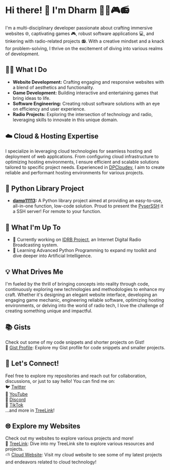<h1>Hi there! 👋 I'm Dharm 👨‍💻🎮📻</h1>

<p>
  I'm a multi-disciplinary developer passionate about crafting immersive websites 🌐, captivating games 🎮, robust software applications 💻, and tinkering with radio-related projects 📻. With a creative mindset and a knack for problem-solving, I thrive on the excitement of diving into various realms of development.
</p>

<h2>👨‍💼 What I Do</h2>

<ul>
  <li><strong>Website Development:</strong> Crafting engaging and responsive websites with a blend of aesthetics and functionality.</li>
  <li><strong>Game Development:</strong> Building interactive and entertaining games that bring ideas to life.</li>
  <li><strong>Software Engineering:</strong> Creating robust software solutions with an eye on efficiency and user experience.</li>
  <li><strong>Radio Projects:</strong> Exploring the intersection of technology and radio, leveraging skills to innovate in this unique domain.</li>
</ul>

<h2>☁️ Cloud & Hosting Expertise</h2>

<p>
  I specialize in leveraging cloud technologies for seamless hosting and deployment of web applications. From configuring cloud infrastructure to optimizing hosting environments, I ensure efficient and scalable solutions tailored to specific project needs. Experienced in <a href="https://damp11113.xyz">DPCloudev</a>, I aim to create reliable and performant hosting environments for various projects.
</p>

<h2>🐍 Python Library Project</h2>

<ul>
  <li><strong><a href="https://github.com/damp11113/damp11113-library">damp11113</a>:</strong> A Python library project aimed at providing an easy-to-use, all-in-one function, low-code solution. Proud to present the <a href="https://github.com/damp11113/damp11113-library/wiki/PyserSSH">PyserSSH</a> it a SSH server! For remote to your function.</li>
</ul>

<h2>🚀 What I'm Up To</h2>

<ul>
  <li>🔭 Currently working on <a href="https://github.com/damp11113/IDRB">IDRB Project</a>, an Internet Digital Radio Broadcasting system.</li>
  <li>🌱 Learning Advanced Python Programming to expand my toolkit and dive deeper into Artificial Intelligence.</li>
</ul>

<h2>💡 What Drives Me</h2>

<p>
  I'm fueled by the thrill of bringing concepts into reality through code, continuously exploring new technologies and methodologies to enhance my craft. Whether it's designing an elegant website interface, developing an engaging game mechanic, engineering reliable software, optimizing hosting environments, or delving into the world of radio tech, I love the challenge of creating something unique and impactful.
</p>

<h2>📚 Gists</h2>

<p>
  Check out some of my code snippets and shorter projects on Gist!
  <br>
  📝 <a href="https://gist.github.com/damp11113">Gist Profile</a>: Explore my Gist profile for code snippets and smaller projects.
</p>

<h2>🌟 Let's Connect!</h2>

<p>
  Feel free to explore my repositories and reach out for collaboration, discussions, or just to say hello! You can find me on:
  <br>
  🐦 <a href="https://twitter.com/damp11113">Twitter</a>
  <br>
  🎥 <a href="https://www.youtube.com/c/damppimsen/">YouTube</a>
  <br>
  💬 <a href="https://discord.com/invite/5bBCHcM4Jg">Discord</a>
  <br>
  🎵 <a href="https://www.tiktok.com/@damp11113">TikTok</a>
  <br>
  ...and more in <a href="https://tree.damp11113.xyz">TreeLink</a>!
</p>

<h2>🌐 Explore my Websites</h2>

<p>
  Check out my websites to explore various projects and more!
  <br>
  🌳 <a href="https://tree.damp11113.xyz">TreeLink</a>: Dive into my TreeLink site to explore various resources and projects.
  <br>
  ⛅ <a href="https://damp11113.xyz">Cloud Website</a>: Visit my cloud website to see some of my latest projects and endeavors related to cloud technology!
</p>
